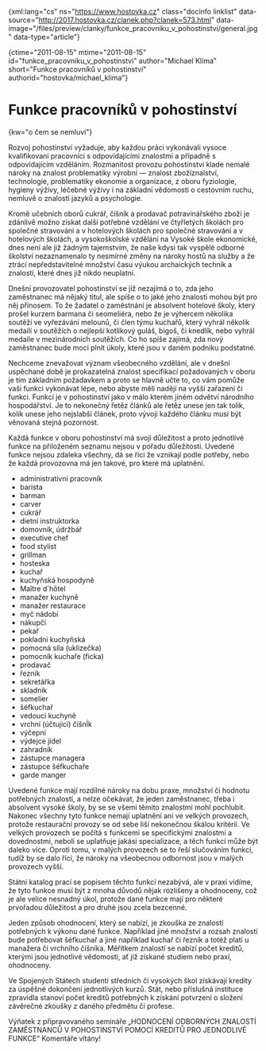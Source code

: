 
{xml:lang="cs" ns="https://www.hostovka.cz" class="docinfo linklist" data-source="http://2017.hostovka.cz/clanek.php?clanek=573.html" data-image="/files/preview/clanky/funkce\_pracovniku\_v_pohostinstvi/general.jpg" data-type="article"}

{ctime="2011-08-15" mtime="2011-08-15" id="funkce\_pracovniku\_v\_pohostinstvi" author="Michael Klíma" short="Funkce pracovníků v pohostinství" authorid="hostovka/michael\_klima"}

# Funkce pracovníků v pohostinství

<!-- generated attribute kw by user_udpatekw.sh on 2020-04-21, do not edit -->

{kw="o čem se nemluví"}

Rozvoj pohostinství vyžaduje, aby každou práci vykonávali vysoce kvalifikovaní pracovníci s odpovídajícími znalostmi a případně s odpovídajícím vzděláním. Rozmanitost provozu pohostinství klade nemalé nároky na znalost problematiky výrobní — znalost zbožíznalství, technologie, problematiky ekonomie a organizace, z oboru fyziologie, hygieny výživy, léčebné výživy i na základní vědomosti o cestovním ruchu, nemluvě o znalosti jazyků a psychologie.

Kromě učebních oborů cukrář, číšník a prodavač potravinářského zboží je zdánlivě možno získat další potřebné vzdělání ve čtyřletých školách pro společné stravování a v hotelových školách pro společné stravování a v hotelových školách, a vysokoškolské vzdělání na Vysoké škole ekonomické, dnes není ale již žádným tajemstvím, že naše kdysi tak vyspělé odborné školství nezaznamenalo ty nesmírné změny na nároky hostů na služby a že ztrácí nepředstavitelné množství času výukou archaických technik a znalostí, které dnes již nikdo neuplatní.

Dnešní provozovatel pohostinství se již nezajímá o to, zda jeho zaměstnanec má nějaký titul, ale spíše o to jaké jeho znalosti mohou být pro něj přínosem. To že žadatel o zaměstnání je absolvent hotelové školy, který prošel kurzem barmana či seomeliéra, nebo že je výhercem několika soutěží ve vyřezávání melounů, či člen týmu kuchařů, který vyhrál několik medailí v soutěžích o nejlepší kotlíkový guláš, bigoš, či knedlík, nebo vyhrál medaile v mezinárodních soutěžích. Co ho spíše zajímá, zda nový zaměstnanec bude moci plnit úkoly, které jsou v daném podniku podstatné.

Nechceme znevažovat význam všeobecného vzdělání, ale v dnešní uspěchané době je prokazatelná znalost specifikací požadovaných v oboru je tím základním požadavkem a proto se hlavně učte to, co vám pomůže vaši funkci vykonávat lépe, nebo abyste měli nadějí na vyšší zařazení či funkci. Funkcí je v pohostinství jako v málo kterém jiném odvětví národního hospodářství. Je to nekonečný řetěz článků ale řetěz unese jen tak tolik, kolik unese jeho nejslabší článek, proto vývoji každého článku musí být věnovaná stejná pozornost.

Každá funkce v oboru pohostinství má svoji důležitost a proto jednotlivé funkce na přiloženém seznamu nejsou v pořadu důležitosti. Uvedené funkce nejsou zdaleka všechny, dá se říci že vznikají podle potřeby, nebo že každá provozovna má jen takové, pro které má uplatnění.

  * administrativní pracovník
  * barista
  * barman
  * carver
  * cukrář
  * dietní instruktorka
  * domovník, údržbář
  * executive chef
  * food stylist
  * grillman
  * hosteska
  * kuchař
  * kuchyňská hospodyně
  * Maître d´hôtel
  * manažer kuchyně
  * manažer restaurace
  * myč nádobí
  * nákupčí
  * pekař
  * pokladní kuchyňská
  * pomocná síla (uklizečka)
  * pomocník kuchaře (ficka)
  * prodavač
  * řezník
  * sekretářka
  * skladník
  * somelier
  * šéfkuchař
  * vedoucí kuchyně
  * vrchní (účtující) číšnÍk
  * výčepní
  * výdejce jídel
  * zahradník
  * zástupce managera
  * zástupce šéfkuchaře
  * garde manger

Uvedené funkce mají rozdílné nároky na dobu praxe, množství či hodnotu potřebných znalostí, a nelze očekávat, že jeden zaměstnanec, třeba i absolvent vysoké školy, by se se všemi těmito znalostmi mohl pochlubit. Nakonec všechny tyto funkce nemají uplatnění ani ve velkých provozech, protože restaurační provozy se od sebe liší nekonečnou škálou kritérií. Ve velkých provozech se počítá s funkcemi se specifickými znalostmi a dovednostmi, neboli se uplatňuje jakási specializace, a těch funkcí může být daleko více. Oproti tomu, v malých provozech se to řeší slučováním funkcí, tudíž by se dalo říci, že nároky na všeobecnou odbornost jsou v malých provozech vyšší.

Státní katalog prací se popisem těchto funkcí nezabývá, ale v praxi vidíme, že tyto funkce musí být z mnoha důvodů nějak rozlišeny a ohodnoceny, což je ale velice nesnadný úkol, protože dané funkce mají pro některé prvořadou důležitost a pro druhé jsou zcela bezcenné.

Jeden způsob ohodnocení, který se nabízí, je zkouška ze znalostí potřebných k výkonu dané funkce. Například jiné množství a rozsah znalostí bude potřebovat šéfkuchař a jiné například kuchař či řezník a totéž platí u manažera či vrchního číšníka. Měřítkem znalostí se nabízí počet kreditů, kterými jsou jednotlivé vědomosti, ať již získané studiem nebo praxí, ohodnoceny.

Ve Spojených Státech studenti středních či vysokých škol získávají kredity za úspěšné dokončení jednotlivých kurzů. Stát, nebo příslušná instituce zpravidla stanoví počet kreditů potřebných k získání potvrzení o složení závěrečné zkoušky z daného předmětu či profese.

Výňatek z připravovaného semináře „HODNOCENÍ ODBORNÝCH ZNALOSTÍ ZAMĚSTNANCŮ V POHOSTINSTVÍ POMOCÍ KREDITŮ PRO JEDNODLIVÉ FUNKCE“ Komentáře vítány!

